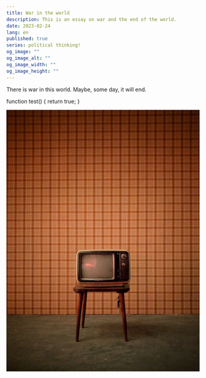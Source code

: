 ```yaml
---
title: War in the world
description: This is an essay on war and the end of the world.
date: 2023-02-24
lang: en
published: true
series: political thinking!
og_image: ""
og_image_alt: ""
og_image_width: ""
og_image_height: ""
---
```

There is war in this world. Maybe, some day, it will end.

<syntax-highlight language="js">
function test() {
  return true;
}
</syntax-highlight>

![A television on a small table with a retro wallpaper background.](./src/assets/images/TV.jpg)